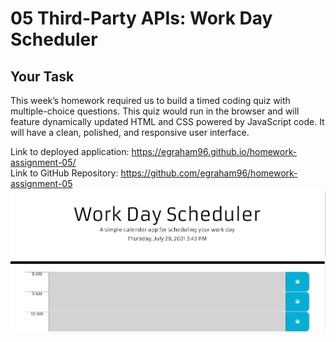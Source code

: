
# 05 Third-Party APIs: Work Day Scheduler

## Your Task

This week’s homework required us to build a timed coding quiz with multiple-choice questions. This quiz would run in the browser and will feature dynamically updated HTML and CSS powered by JavaScript code. It will have a clean, polished, and responsive user interface.


Link to deployed application: https://egraham96.github.io/homework-assignment-05/                                                                                              
Link to GitHub Repository: https://github.com/egraham96/homework-assignment-05
![Screenshot of Deployed Application](Assets/ScreenshotofDeployedApplication.PNG)
